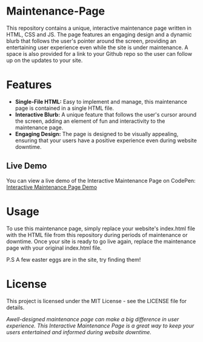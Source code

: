 # Maintenance-Page
This repository contains a unique, interactive maintenance page written in HTML, CSS and JS. The page features an engaging design and a dynamic blurb that follows the user's pointer around the screen, providing an entertaining user experience even while the site is under maintenance. A space is also provided for a link to your Github repo so the user can follow up on the updates to your site. 

# Features

- **Single-File HTML:** Easy to implement and manage, this maintenance page is contained in a single HTML file.
- **Interactive Blurb:** A unique feature that follows the user's cursor around the screen, adding an element of fun and interactivity to the maintenance page.
- **Engaging Design:** The page is designed to be visually appealing, ensuring that your users have a positive experience even during website downtime.

## Live Demo

You can view a live demo of the Interactive Maintenance Page on CodePen: [Interactive Maintenance Page Demo](https://codepen.io/peteryhs/pen/poYJrmJ)

# Usage
To use this maintenance page, simply replace your website's index.html file with the HTML file from this repository during periods of maintenance or downtime. Once your site is ready to go live again, replace the maintenance page with your original index.html file.

P.S A few easter eggs are in the site, try finding them!

# License
This project is licensed under the MIT License - see the LICENSE file for details.

*Awell-designed maintenance page can make a big difference in user experience. This Interactive Maintenance Page is a great way to keep your users entertained and informed during website downtime.*
